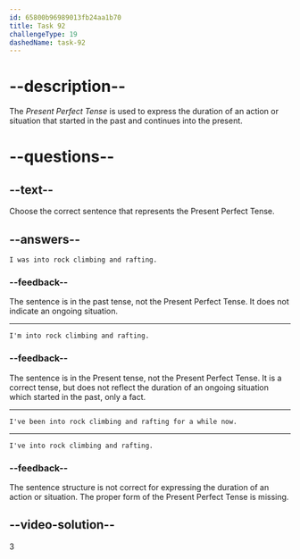 ```yaml
---
id: 65800b96989013fb24aa1b70
title: Task 92
challengeType: 19
dashedName: task-92
---
```


# --description--

The *Present Perfect Tense* is used to express the duration of an action or situation that started in the past and continues into the present.

# --questions--

## --text--

Choose the correct sentence that represents the Present Perfect Tense.

## --answers--

`I was into rock climbing and rafting.`

### --feedback--

The sentence is in the past tense, not the Present Perfect Tense. It does not indicate an ongoing situation.

---

`I'm into rock climbing and rafting.`

### --feedback--

The sentence is in the Present tense, not the Present Perfect Tense. It is a correct tense, but does not reflect the duration of an ongoing situation which started in the past, only a fact.

---

`I've been into rock climbing and rafting for a while now.`

---

`I've into rock climbing and rafting.`

### --feedback--

The sentence structure is not correct for expressing the duration of an action or situation. The proper form of the Present Perfect Tense is missing.

## --video-solution--

3
